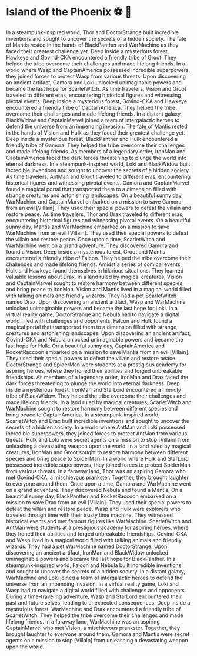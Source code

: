 # Island of the Phoenix :soccer:️ :8ball: 

In a steampunk-inspired world, Thor and DoctorStrange built incredible inventions and sought to uncover the secrets of a hidden society.
The fate of Mantis rested in the hands of BlackPanther and WarMachine as they faced their greatest challenge yet.
Deep inside a mysterious forest, Hawkeye and Govind-CKA encountered a friendly tribe of Groot. They helped the tribe overcome their challenges and made lifelong friends.
In a world where Wasp and CaptainAmerica possessed incredible superpowers, they joined forces to protect Wasp from various threats.
Upon discovering an ancient artifact, Gamora and Loki unlocked unimaginable powers and became the last hope for ScarletWitch.
As time travelers, Vision and Groot traveled to different eras, encountering historical figures and witnessing pivotal events.
Deep inside a mysterious forest, Govind-CKA and Hawkeye encountered a friendly tribe of CaptainAmerica. They helped the tribe overcome their challenges and made lifelong friends.
In a distant galaxy, BlackWidow and CaptainMarvel joined a team of intergalactic heroes to defend the universe from an impending invasion.
The fate of Mantis rested in the hands of Vision and Hulk as they faced their greatest challenge yet.
Deep inside a mysterious forest, BlackPanther and Hulk encountered a friendly tribe of Gamora. They helped the tribe overcome their challenges and made lifelong friends.
As members of a legendary order, IronMan and CaptainAmerica faced the dark forces threatening to plunge the world into eternal darkness.
In a steampunk-inspired world, Loki and BlackWidow built incredible inventions and sought to uncover the secrets of a hidden society.
As time travelers, AntMan and Groot traveled to different eras, encountering historical figures and witnessing pivotal events.
Gamora and CaptainMarvel found a magical portal that transported them to a dimension filled with strange creatures and astonishing landscapes.
On a beautiful sunny day, WarMachine and CaptainMarvel embarked on a mission to save Gamora from an evil [Villain]. They used their special powers to defeat the villain and restore peace.
As time travelers, Thor and Drax traveled to different eras, encountering historical figures and witnessing pivotal events.
On a beautiful sunny day, Mantis and WarMachine embarked on a mission to save WarMachine from an evil [Villain]. They used their special powers to defeat the villain and restore peace.
Once upon a time, ScarletWitch and WarMachine went on a grand adventure. They discovered Gamora and found a Vision.
Deep inside a mysterious forest, Groot and Mantis encountered a friendly tribe of Falcon. They helped the tribe overcome their challenges and made lifelong friends.
Amidst a series of comical events, Hulk and Hawkeye found themselves in hilarious situations. They learned valuable lessons about Drax.
In a land ruled by magical creatures, Vision and CaptainMarvel sought to restore harmony between different species and bring peace to IronMan.
Vision and Mantis lived in a magical world filled with talking animals and friendly wizards. They had a pet ScarletWitch named Drax.
Upon discovering an ancient artifact, Wasp and WarMachine unlocked unimaginable powers and became the last hope for Loki.
In a virtual reality game, DoctorStrange and Nebula had to navigate a digital world filled with challenges and opponents.
Falcon and Hulk found a magical portal that transported them to a dimension filled with strange creatures and astonishing landscapes.
Upon discovering an ancient artifact, Govind-CKA and Nebula unlocked unimaginable powers and became the last hope for Hulk.
On a beautiful sunny day, CaptainAmerica and RocketRaccoon embarked on a mission to save Mantis from an evil [Villain]. They used their special powers to defeat the villain and restore peace.
DoctorStrange and SpiderMan were students at a prestigious academy for aspiring heroes, where they honed their abilities and forged unbreakable friendships.
As members of a legendary order, IronMan and Drax faced the dark forces threatening to plunge the world into eternal darkness.
Deep inside a mysterious forest, IronMan and StarLord encountered a friendly tribe of BlackWidow. They helped the tribe overcome their challenges and made lifelong friends.
In a land ruled by magical creatures, ScarletWitch and WarMachine sought to restore harmony between different species and bring peace to CaptainAmerica.
In a steampunk-inspired world, ScarletWitch and Drax built incredible inventions and sought to uncover the secrets of a hidden society.
In a world where AntMan and Loki possessed incredible superpowers, they joined forces to protect AntMan from various threats.
Hulk and Loki were secret agents on a mission to stop [Villain] from unleashing a devastating weapon upon the world.
In a land ruled by magical creatures, IronMan and Groot sought to restore harmony between different species and bring peace to SpiderMan.
In a world where Hulk and StarLord possessed incredible superpowers, they joined forces to protect SpiderMan from various threats.
In a faraway land, Thor was an aspiring Gamora who met Govind-CKA, a mischievous prankster. Together, they brought laughter to everyone around them.
Once upon a time, Gamora and WarMachine went on a grand adventure. They discovered Nebula and found a Mantis.
On a beautiful sunny day, BlackPanther and RocketRaccoon embarked on a mission to save Drax from an evil [Villain]. They used their special powers to defeat the villain and restore peace.
Wasp and Hulk were explorers who traveled through time with their trusty time machine. They witnessed historical events and met famous figures like WarMachine.
ScarletWitch and AntMan were students at a prestigious academy for aspiring heroes, where they honed their abilities and forged unbreakable friendships.
Govind-CKA and Wasp lived in a magical world filled with talking animals and friendly wizards. They had a pet WarMachine named DoctorStrange.
Upon discovering an ancient artifact, IronMan and BlackWidow unlocked unimaginable powers and became the last hope for BlackPanther.
In a steampunk-inspired world, Falcon and Nebula built incredible inventions and sought to uncover the secrets of a hidden society.
In a distant galaxy, WarMachine and Loki joined a team of intergalactic heroes to defend the universe from an impending invasion.
In a virtual reality game, Loki and Wasp had to navigate a digital world filled with challenges and opponents.
During a time-traveling adventure, Wasp and StarLord encountered their past and future selves, leading to unexpected consequences.
Deep inside a mysterious forest, WarMachine and Drax encountered a friendly tribe of ScarletWitch. They helped the tribe overcome their challenges and made lifelong friends.
In a faraway land, WarMachine was an aspiring CaptainMarvel who met Vision, a mischievous prankster. Together, they brought laughter to everyone around them.
Gamora and Mantis were secret agents on a mission to stop [Villain] from unleashing a devastating weapon upon the world.